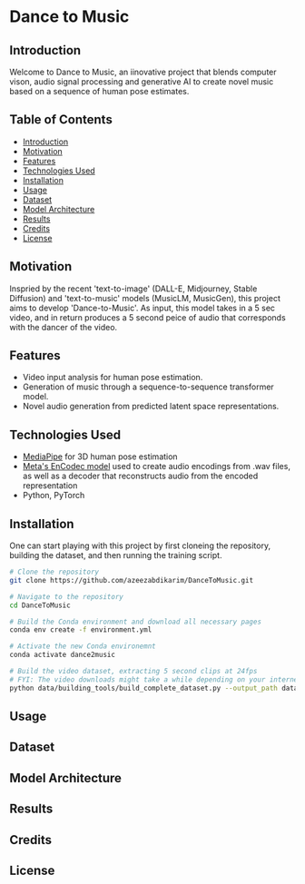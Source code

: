 # Dance to Music

## Introduction
Welcome to Dance to Music, an iinovative project that blends computer vison, audio signal processing and generative AI to create novel music based on a sequence of human pose estimates. 

## Table of Contents
- [Introduction](#introduction)
- [Motivation](#motivation)
- [Features](#features)
- [Technologies Used](#technologies-used)
- [Installation](#installation)
- [Usage](#usage)
- [Dataset](#dataset)
- [Model Architecture](#model-architecture)
- [Results](#results)
- [Credits](#credits)
- [License](#license)

## Motivation
Inspried by the recent 'text-to-image' (DALL-E, Midjourney, Stable Diffusion) and 'text-to-music' models (MusicLM, MusicGen), this project aims to develop 'Dance-to-Music'. As input, this model takes in a 5 sec video, and in return produces a 5 second peice of audio that corresponds with the dancer of the video. 

## Features
- Video input analysis for human pose estimation.
- Generation of music through a sequence-to-sequence transformer model.
- Novel audio generation from predicted latent space representations.

## Technologies Used
- [MediaPipe](https://developers.google.com/mediapipe/solutions/vision/pose_landmarker) for 3D human pose estimation
- [Meta's EnCodec model](https://huggingface.co/docs/transformers/main/model_doc/encodec#transformers.EncodecModel) used to create audio encodings from .wav files, as well as a decoder that reconstructs audio from the encoded representation
- Python, PyTorch

## Installation
One can start playing with this project by first cloneing the repository, building the dataset, and then running the training script. 
```bash
# Clone the repository
git clone https://github.com/azeezabdikarim/DanceToMusic.git

# Navigate to the repository
cd DanceToMusic

# Build the Conda environment and download all necessary pages
conda env create -f environment.yml

# Activate the new Conda environemnt 
conda activate dance2music

# Build the video dataset, extracting 5 second clips at 24fps
# FYI: The video downloads might take a while depending on your internet speeds. Also, mediapipe uses the CPU to calculate human pose estimates, so that will take a decent amount of time. It takes me between 1-2 hours to build the complete dataset of ~3200 clips on a Macbook Pro with an M2 Max chip
python data/building_tools/build_complete_dataset.py --output_path data/samples/ --input_csv data/youtube_links/youtube_links_test.csv  --max_seq_len 5 --fps 24

```
## Usage

## Dataset

## Model Architecture 

## Results

## Credits

## License
